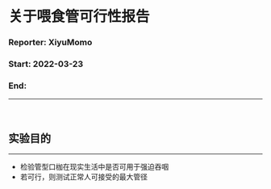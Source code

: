 # 关于喂食管可行性报告
### Reporter: XiyuMomo
### Start: 2022-03-23
### End: 
*****
&nbsp;

## 实验目的
*****
* 检验管型口枷在现实生活中是否可用于强迫吞咽
* 若可行，则测试正常人可接受的最大管径